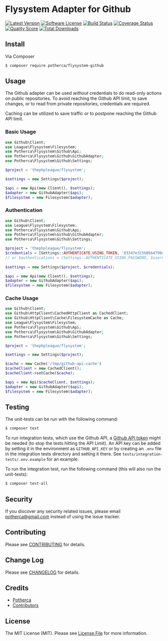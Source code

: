 # Flysystem Adapter for Github

[![Latest Version][Latest Version Badge]][Release Page]
[![Software License][Software License Badge]][License file]
[![Build Status][Build Status Badge]][Travis Page]
[![Coverage Status][Coverage Status Badge]][Coveralls Page]
[![Quality Score][Quality Score Badge]][Scrutinizer Page]
[![Total Downloads][Total Downloads Badge]][Packagist Page]

## Install

Via Composer

``` bash
$ composer require potherca/flysystem-github
```

## Usage

The Github adapter can be used *without* credentials to do read-only actions on
public repositories. To avoid reaching the Github API limit, to save changes, or 
to read from private repositories, credentials are required.

Caching can be utilized to save traffic or to postpone reaching the Github API 
limit.

### Basic Usage

```php
use Github\Client;
use League\Flysystem\Filesystem;
use Potherca\Flysystem\Github\Api;
use Potherca\Flysystem\Github\GithubAdapter;
use Potherca\Flysystem\Github\Settings;

$project = 'thephpleague/flysystem';

$settings = new Settings($project);

$api = new Api(new Client(), $settings);
$adapter = new GithubAdapter($api);
$filesystem = new Filesystem($adapter);
```

### Authentication

```php
use Github\Client;
use League\Flysystem\Filesystem;
use Potherca\Flysystem\Github\Api;
use Potherca\Flysystem\Github\GithubAdapter;
use Potherca\Flysystem\Github\Settings;

$project = 'thephpleague/flysystem';
$credentials = [Settings::AUTHENTICATE_USING_TOKEN, '83347e315b8bb4790a48ed6953a5ad9e825b4e10'];
// or $authentications = [Settings::AUTHENTICATE_USING_PASSWORD, $username, $password];
    
$settings = new Settings($project, $credentials);

$api = new Api(new Client(), $settings);
$adapter = new GithubAdapter($api);
$filesystem = new Filesystem($adapter);
```

### Cache Usage

```php
use Github\Client;
use Github\HttpClient\CachedHttpClient as CachedClient;
use Github\HttpClient\Cache\FilesystemCache as Cache;
use League\Flysystem\Filesystem;
use Potherca\Flysystem\Github\Api;
use Potherca\Flysystem\Github\GithubAdapter;
use Potherca\Flysystem\Github\Settings;

$project = 'thephpleague/flysystem';

$settings = new Settings($project);

$cache = new Cache('/tmp/github-api-cache')
$cacheClient = new CachedClient();
$cacheClient->setCache($cache);

$api = new Api($cacheClient, $settings);
$adapter = new GithubAdapter($api);
$filesystem = new Filesystem($adapter);

```

## Testing

The unit-tests can be run with the following command:

``` bash
$ composer test
```

To run integration tests, which use the Github API, a [Github API token] might be needed (to stop the tests hitting the API Limit).
An API key can be added by setting it in the environment as `GITHUB_API_KEY` or by creating an `.env` file in the integration tests directory and setting it there.
See `tests/integration-tests/.env.example` for an example.

To run the integration test, run the following command (this will also run the unit-tests):

``` bash
$ composer test-all
```
 
## Security

If you discover any security related issues, please email potherca@gmail.com instead of using the issue tracker.

## Contributing

Please see [CONTRIBUTING] for details.

## Change Log

Please see [CHANGELOG] for details.

## Credits

- [Potherca]
- [Contributors]

## License

The MIT License (MIT). Please see [License File] for more information.

[Release Page]: https://github.com/potherca/flysystem-github/releases
[License File]: LICENSE.md
[Travis Page]: https://travis-ci.org/Potherca/flysystem-github
[Coveralls Page]: https://coveralls.io/github/potherca/flysystem-github
[Scrutinizer Page]: https://scrutinizer-ci.com/g/potherca/flysystem-github
[Packagist Page]: https://packagist.org/packages/potherca/flysystem-github

[Latest Version Badge]: https://img.shields.io/github/release/potherca/flysystem-github.svg
[Software License Badge]: https://img.shields.io/badge/license-MIT-brightgreen.svg
[Build Status Badge]: https://img.shields.io/travis/Potherca/flysystem-github.svg
[Coverage Status Badge]: https://coveralls.io/repos/potherca/flysystem-github/badge.svg
[Quality Score Badge]: https://img.shields.io/scrutinizer/g/potherca/flysystem-github.svg
[Total Downloads Badge]: https://img.shields.io/packagist/dt/potherca/flysystem-github.svg

[Contributors]: https://github.com/Potherca/flysystem-github/graphs/contributors
[CHANGELOG]: CHANGELOG.md
[CONTRIBUTING]: CONTRIBUTING.md
[Potherca]: https://github.com/potherca
[Github API token]: https://help.github.com/articles/creating-an-access-token-for-command-line-use/